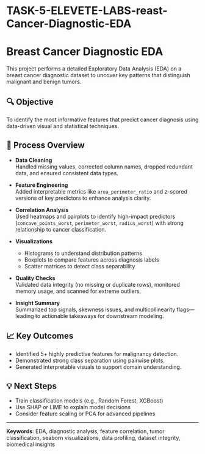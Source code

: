 # TASK-5-ELEVETE-LABS-reast-Cancer-Diagnostic-EDA

# Breast Cancer Diagnostic EDA

This project performs a detailed Exploratory Data Analysis (EDA) on a breast cancer diagnostic dataset to uncover key patterns that distinguish malignant and benign tumors.

## 🔍 Objective
To identify the most informative features that predict cancer diagnosis using data-driven visual and statistical techniques.

## 🧰 Process Overview

- **Data Cleaning**  
  Handled missing values, corrected column names, dropped redundant data, and ensured consistent data types.

- **Feature Engineering**  
  Added interpretable metrics like `area_perimeter_ratio` and z-scored versions of key predictors to enhance analysis clarity.

- **Correlation Analysis**  
  Used heatmaps and pairplots to identify high-impact predictors (`concave_points_worst`, `perimeter_worst`, `radius_worst`) with strong relationship to cancer classification.

- **Visualizations**  
  - Histograms to understand distribution patterns  
  - Boxplots to compare features across diagnosis labels  
  - Scatter matrices to detect class separability

- **Quality Checks**  
  Validated data integrity (no missing or duplicate rows), monitored memory usage, and scanned for extreme outliers.

- **Insight Summary**  
  Summarized top signals, skewness issues, and multicollinearity flags—leading to actionable takeaways for downstream modeling.

## 📈 Key Outcomes

- Identified 5+ highly predictive features for malignancy detection.
- Demonstrated strong class separation using pairwise plots.
- Generated interpretable visuals to support domain understanding.

## 💡 Next Steps

- Train classification models (e.g., Random Forest, XGBoost)
- Use SHAP or LIME to explain model decisions
- Consider feature scaling or PCA for advanced pipelines

---

**Keywords**: EDA, diagnostic analysis, feature correlation, tumor classification, seaborn visualizations, data profiling, dataset integrity, biomedical insights
